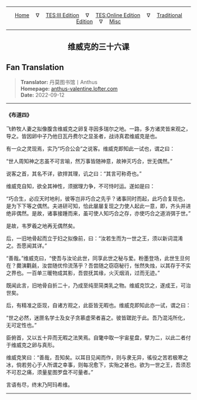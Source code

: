 
---

<!-- Jekyll Page Links -->

<center>
<a href="../../../../../../index.html">Home</a>
&emsp;&nabla;&emsp;
<a href="../../../../../index-tes3.html">TES:III Edition</a>
&emsp;&nabla;&emsp;
<a href="../../../../../index-teso.html">TES:Online Edition</a>
&emsp;&nabla;&emsp;
<a href="../../../../../index-traditional.html">Traditional Edition</a>
&emsp;&nabla;&emsp;
<a href="../../../../../index-misc.html">Misc</a>
</center>

<!-- Markdown Body Below: -->

---

<center>
<h2><span style="font-family:SimSun">维威克的三十六课</span></h2>
</center>

## Fan Translation

> __Translator:__ 丹莫图书馆丨Anthus\
> __Homepage:__ [anthus-valentine.lofter.com][1]\
> __Date:__ 2022-09-12

[1]: https://anthus-valentine.lofter.com/post/3153c072_2b6c5490d

---

#### 《布道四》

飞鲊牧人妻之拟像腹含维威克之卵复寻因多瑞尔之地。一路，多方诸灵皆来观之，导之。皆因卵中子乃他日瓦丹费尔之显圣者，战诗真君维威克是也。

有一众之灵现焉，实乃“巧合公会”之说客。维威克即知此一试也，谓之曰：

“世人周知神之志虽不可言喻，然万事皆随神意，故神灭巧合，世无偶然。”

说客之首，其名不详，欲捍其理，讥之曰：“其言可称奇也。”

维威克自知，欲全其神性，须据理力争，不可恃时运。遂如是曰：

“巧合生，必应天时地利，彼等岂非巧合之先乎？诸事同时而起，此巧合复现也，是为下下等之偶然。夫进研可知，恰此屡屡复现之力使人起此一意，即，齐头并进绝非偶然。是故，诸事接踵而来，虽可使人知巧合之存，亦使巧合之道消弭于世。”

是故，韦罗羲之地再无偶然矣。

后，一旧地骨起而立于妇之拟像前，曰：“汝若生而为一世之王，须以新词混淆之。吾愿闻其详。”

“善哉。”维威克曰，“使吾与汝论此世，同享此世之秘与爱。粉墨登场，此世生旦何在？爨演氍毹，汝尝随优伶流荡乎？吾尝随之窃窃秘行，怅然失烛，以其存于不实之界也。一百单三暖物成其影，吾尝抚其缘，火灭烟消，过而无迹。”

既闻此言，旧地骨自折二十，乃成至纯至简类乳之物。维威克饮之，遂成王，可治世矣。

后，有精准之臣现，自诸方观之，此臣皆无暇也。维威克即知此亦一试，谓之曰：

“世之必然，迷匣名学士及女子贪慕虚荣者喜之。彼皆蹉跎于此。吾乃混沌所化，无可定性也。”

臣俯首，又以五十异而无暇之法笑焉。自氅中取一宇宙星盘，擘为二，以此二者付于维威克之卵与真形。

维威克笑曰：“善哉，吾知矣。以耳目见闻而作，则与隶无异，徭役之苦若极寒之冰，倘若劳心于人所谓之幸事，则每况愈下，实殆之甚也。欲为一世之王，吾须忍不可忍之痛，须量星图罗盘不可量者。”

言语有尽，终末乃阿玛希维。

---
